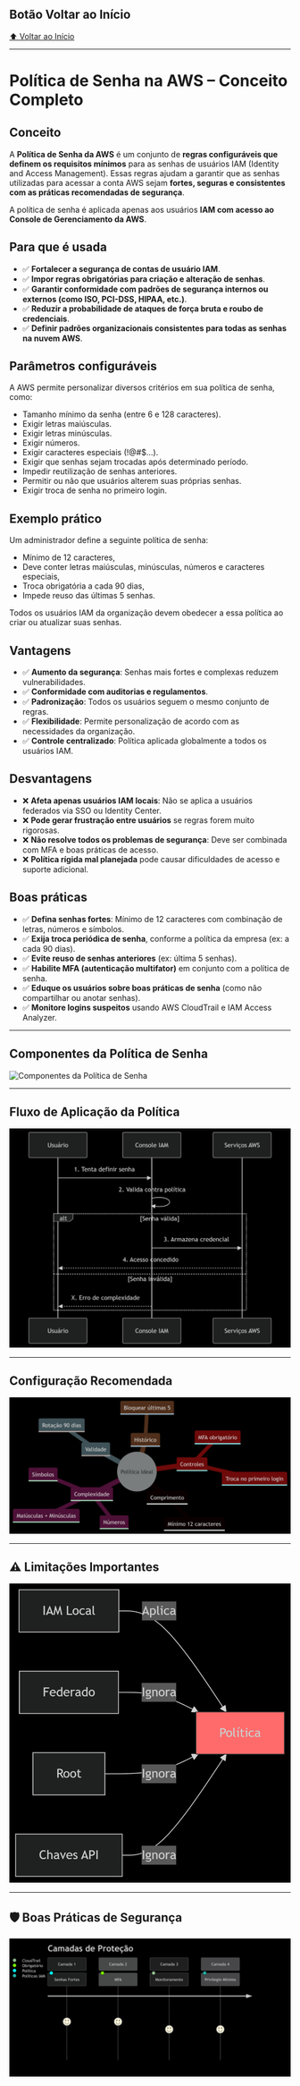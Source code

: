 ## Botão Voltar ao Início
[⬆️ Voltar ao Início](https://github.com/Marcos-Ramoss/aws-cloud-practitioner)

---

# Política de Senha na AWS – Conceito Completo

## Conceito

A **Política de Senha da AWS** é um conjunto de **regras configuráveis que definem os requisitos mínimos** para as senhas de usuários IAM (Identity and Access Management). Essas regras ajudam a garantir que as senhas utilizadas para acessar a conta AWS sejam **fortes, seguras e consistentes com as práticas recomendadas de segurança**.

A política de senha é aplicada apenas aos usuários **IAM com acesso ao Console de Gerenciamento da AWS**.

## Para que é usada

- ✅ **Fortalecer a segurança de contas de usuário IAM**.
- ✅ **Impor regras obrigatórias para criação e alteração de senhas**.
- ✅ **Garantir conformidade com padrões de segurança internos ou externos (como ISO, PCI-DSS, HIPAA, etc.)**.
- ✅ **Reduzir a probabilidade de ataques de força bruta e roubo de credenciais**.
- ✅ **Definir padrões organizacionais consistentes para todas as senhas na nuvem AWS**.

## Parâmetros configuráveis

A AWS permite personalizar diversos critérios em sua política de senha, como:

- Tamanho mínimo da senha (entre 6 e 128 caracteres).
- Exigir letras maiúsculas.
- Exigir letras minúsculas.
- Exigir números.
- Exigir caracteres especiais (!@#$...).
- Exigir que senhas sejam trocadas após determinado período.
- Impedir reutilização de senhas anteriores.
- Permitir ou não que usuários alterem suas próprias senhas.
- Exigir troca de senha no primeiro login.

## Exemplo prático

Um administrador define a seguinte política de senha:
- Mínimo de 12 caracteres,
- Deve conter letras maiúsculas, minúsculas, números e caracteres especiais,
- Troca obrigatória a cada 90 dias,
- Impede reuso das últimas 5 senhas.

Todos os usuários IAM da organização devem obedecer a essa política ao criar ou atualizar suas senhas.

## Vantagens

- ✅ **Aumento da segurança**: Senhas mais fortes e complexas reduzem vulnerabilidades.
- ✅ **Conformidade com auditorias e regulamentos**.
- ✅ **Padronização**: Todos os usuários seguem o mesmo conjunto de regras.
- ✅ **Flexibilidade**: Permite personalização de acordo com as necessidades da organização.
- ✅ **Controle centralizado**: Política aplicada globalmente a todos os usuários IAM.

## Desvantagens

- ❌ **Afeta apenas usuários IAM locais**: Não se aplica a usuários federados via SSO ou Identity Center.
- ❌ **Pode gerar frustração entre usuários** se regras forem muito rigorosas.
- ❌ **Não resolve todos os problemas de segurança**: Deve ser combinada com MFA e boas práticas de acesso.
- ❌ **Política rígida mal planejada** pode causar dificuldades de acesso e suporte adicional.

## Boas práticas

- ✅ **Defina senhas fortes**: Mínimo de 12 caracteres com combinação de letras, números e símbolos.
- ✅ **Exija troca periódica de senha**, conforme a política da empresa (ex: a cada 90 dias).
- ✅ **Evite reuso de senhas anteriores** (ex: última 5 senhas).
- ✅ **Habilite MFA (autenticação multifator)** em conjunto com a política de senha.
- ✅ **Eduque os usuários sobre boas práticas de senha** (como não compartilhar ou anotar senhas).
- ✅ **Monitore logins suspeitos** usando AWS CloudTrail e IAM Access Analyzer.

---

## Componentes da Política de Senha
![Componentes da Política de Senha](/images/Componentes%20da%20Política%20de%20Senha.png)

---

##  Fluxo de Aplicação da Política
![Fluxo de Aplicação da Política](/images/Fluxo%20de%20Aplicação%20da%20Política.png)

---

## Configuração Recomendada
![Configuração Recomendada](/images/Configuração%20Recomendada.png)

---

## ⚠️ Limitações Importantes
![Limitações Importantes](/images/Limitações%20Importantes.png)

---

## 🛡️ Boas Práticas de Segurança
![Limitações Importantes](/images/Boas%20Práticas%20de%20Segurança.png)


